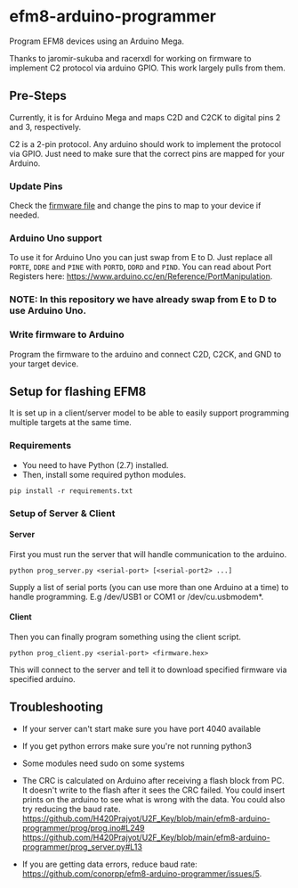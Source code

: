 # efm8-arduino-programmer
Program EFM8 devices using an Arduino Mega.

Thanks to jaromir-sukuba and racerxdl for working on firmware to implement C2 protocol via arduino GPIO.  This work largely pulls from them.

## Pre-Steps
Currently, it is for Arduino Mega and maps C2D and C2CK to digital pins 2 and 3, respectively. 

C2 is a 2-pin protocol.  Any arduino should work to implement the protocol via GPIO.  Just need to make sure that the correct pins are mapped for your Arduino.

### Update Pins
Check the [firmware file](https://github.com/conorpp/efm8-arduino-programmer/blob/master/prog/prog.ino#L11) and change the pins to map to your device if needed.

### Arduino Uno support
To use it for Arduino Uno you can just swap from E to D. Just replace all `PORTE`, `DDRE` and `PINE` with `PORTD`, `DDRD` and `PIND`. You can read about Port Registers here: https://www.arduino.cc/en/Reference/PortManipulation.

### NOTE: In this repository we have already swap from E to D to use Arduino Uno.

### Write firmware to Arduino
Program the firmware to the arduino and connect C2D, C2CK, and GND to your target device.

## Setup for flashing EFM8
It is set up in a client/server model to be able to easily support programming multiple targets at the same time.

### Requirements
- You need to have Python (2.7) installed.
- Then, install some required python modules.

```
pip install -r requirements.txt
```

### Setup of Server & Client

#### Server 
First you must run the server that will handle communication to the arduino.

```
python prog_server.py <serial-port> [<serial-port2> ...]
```

Supply a list of serial ports (you can use more than one Arduino at a time) to handle programming.  E.g /dev/USB1 or COM1 or /dev/cu.usbmodem*.

#### Client
Then you can finally program something using the client script.

```
python prog_client.py <serial-port> <firmware.hex>
```

This will connect to the server and tell it to download specified firmware via specified arduino.

## Troubleshooting

- If your server can't start make sure you have port 4040 available
- If you get python errors make sure you're not running python3
- Some modules need sudo on some systems

- The CRC is calculated on Arduino after receiving a flash block from PC. It doesn't write to the flash after it sees the CRC failed. You could insert     prints on the arduino to see what is wrong with the data. You could also try reducing the baud rate.
  https://github.com/H420Prajyot/U2F_Key/blob/main/efm8-arduino-programmer/prog/prog.ino#L249
  https://github.com/H420Prajyot/U2F_Key/blob/main/efm8-arduino-programmer/prog_server.py#L13

- If you are getting data errors, reduce baud rate: https://github.com/conorpp/efm8-arduino-programmer/issues/5.
